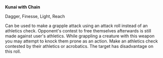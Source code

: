 **Kunai with Chain**

Dagger, Finesse, Light, Reach

Can be used to make a grapple attack using an attack roll instead of an athletics check.
Opponent's contest to free themselves afterwards is still made against user's athletics.
While grappling a creature with this weapon you may attempt to knock them prone as an action.
Make an athletics check contested by their athletics or acrobatics. The target has disadvantage on this roll.